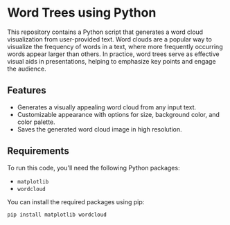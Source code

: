 # Word Trees using Python

This repository contains a Python script that generates a word cloud visualization from user-provided text. Word clouds are a popular way to visualize the frequency of words in a text, where more frequently occurring words appear larger than others. In practice, word trees serve as effective visual aids in presentations, helping to emphasize key points and engage the audience.

## Features

- Generates a visually appealing word cloud from any input text.
- Customizable appearance with options for size, background color, and color palette.
- Saves the generated word cloud image in high resolution.

## Requirements

To run this code, you'll need the following Python packages:

- `matplotlib`
- `wordcloud`

You can install the required packages using pip:

```bash
pip install matplotlib wordcloud

